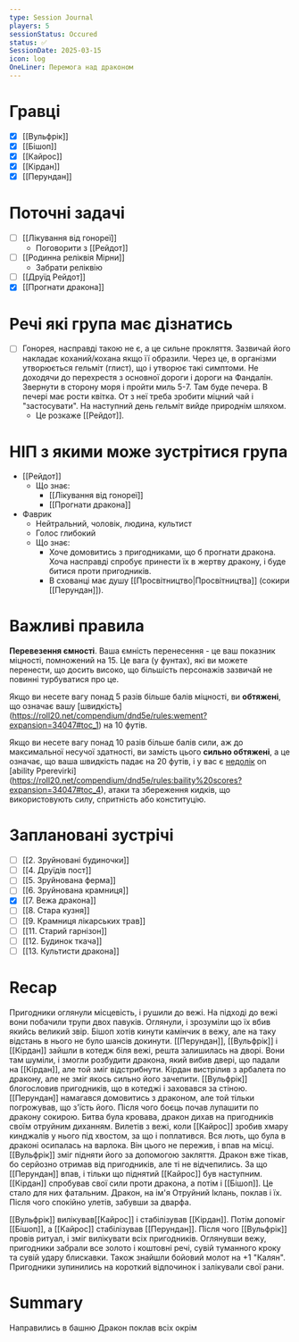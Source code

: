 ```yaml
---
type: Session Journal
players: 5
sessionStatus: Occured
status: ✅
SessionDate: 2025-03-15
icon: log
OneLiner: Перемога над драконом
---
```


# Гравці
- [x] [[Вульфрік]]
- [x] [[Бішоп]]
- [x] [[Кайрос]]
- [x] [[Кірдан]]
- [x] [[Перундан]]

# Поточні задачі
* [ ] [[Лікування від гонореї]]
	* Поговорити з [[Рейдот]]
* [ ] [[Родинна реліквія Мірни]]
	* Забрати реліквію
* [ ] [[Друїд Рейдот]]
* [x] [[Прогнати дракона]]

# Речі які група має дізнатись
* [ ]  Гонорея, насправді такою не є, а це сильне прокляття. Зазвичай його накладає коханий/кохана якщо її образили. Через це, в організми утворюється гельміт (глист), що і утворює такі симптоми. Не доходячи до перехрестя з основної дороги і дороги на Фандалін. Звернути в сторону моря і пройти миль 5-7. Там буде печера. В печері має рости квітка. От з неї треба зробити міцний чай і "застосувати". На наступний день гельміт вийде природнім шляхом.
	- Це розкаже [[Рейдот]].

# НІП з якими може зустрітися група
* [[Рейдот]]
	* Що знає:
		* [[Лікування від гонореї]]
		* [[Прогнати дракона]]
* Фаврик
	* Нейтральний, чоловік, людина, культист
	* Голос  глибокий  
	* Що знає:
		* Хоче домовитись з пригодниками, що б прогнати дракона. Хоча насправді спробує принести їх в жертву дракону, і буде битися проти пригодників.
		* В схованці має душу [[Просвітництво|Просвітництва]] (сокири [[Перундан]]).

# Важливі правила
**Перевезення ємності**. Ваша ємність перенесення - це ваш показник міцності, помножений на 15. Це вага (у фунтах), які ви можете перенести, що досить високо, що більшість персонажів зазвичай не повинні турбуватися про це.

Якщо ви несете вагу понад 5 разів більше балів міцності, ви **обтяжені**, що означає вашу [швидкість] (https://roll20.net/compendium/dnd5e/rules:wement?expansion=34047#toc_1) на 10 футів.  

 Якщо ви несете вагу понад 10 разів більше балів сили, аж до максимальної несучої здатності, ви замість цього **сильно обтяжені**, а це означає, що ваша швидкість падає на 20 футів, і у вас є [недолік](https://roll20.net/compendium/dnd5e/Rules:Ability%20Scores?expansion=34047#toc_2) on [ability Pperevіrki] (https://roll20.net/compendium/dnd5e/rules:baility%20scores?expansion=34047#toc_4), атаки та збереження кидків, що використовують силу, спритність або конституцію.
 
# Заплановані зустрічі
- [ ] [[2. Зруйновані будиночки]]
- [ ] [[4. Друїдів пост]]
- [ ] [[5. Зруйнована ферма]]
- [ ] [[6. Зруйнована крамниця]]
- [x] [[7. Вежа дракона]]
- [ ] [[8. Стара кузня]]
- [ ]  [[9. Крамниця лікарських трав]]
- [ ] [[11. Старий гарнізон]]
- [ ] [[12. Будинок ткача]]
- [ ] [[13. Культисти дракона]]

# Recap
Пригодники оглянули місцевість, і рушили до вежі. На підході до вежі вони побачили трупи двох павуків. Оглянули, і зрозуміли що їх вбив якийсь великий звір. Бішоп хотів кинути камінчик в вежу, але на таку відстань в нього не було шансів докинути. [[Перундан]], [[Вульфрік]] і [[Кірдан]] зайшли в котедж біля вежі, решта залишилась на дворі. Вони там шуміли, і змогли розбудити дракона, який вибив двері, що падали на [[Кірдан]], але той зміг відстрибнути. Кірдан вистрілив з арбалета по дракону, але не зміг якось сильно його зачепити. [[Вульфрік]] блогословив пригодників, що в котеджі і заховався за стіною. [[Перундан]] намагався домовитись з драконом, але той тільки погрожував, що з'їсть його. Після чого боєць почав лупашити по дракону сокирою. Битва була кровава, дракон дихав на пригодників своїм отруйним диханням. Вилетів з вежі, коли [[Кайрос]] зробив хмару кинджалів у нього під хвостом, за що і поплатився. Вся лють, що була в драконі осипалась на варлока. Він цього не пережив, і впав на місці. [[Вульфрік]] зміг підняти його за допомогою закляття. Дракон вже тікав, бо серйозно отримав від пригодників, але ті не відчепились. За що [[Перундан]] впав, і тільки що піднятий [[Кайрос]] був наступним. [[Кірдан]] спробував свої сили проти дракона, а потім і [[Бішоп]]. Це стало для них фатальним. Дракон, на ім'я  Отруйний Іклань, поклав і їх. Після чого спокійно улетів, забувши за дварфа. 

[[Вульфрік]] вилікував[[Кайрос]] і стабілізував [[Кірдан]]. Потім допоміг [[Бішоп]], а [[Кайрос]] стабілізував [[Перундан]].  Після чого [[Вульфрік]] провів ритуал, і зміг вилікувати всіх пригодників. Оглянувши вежу, пригодники забрали все золото і коштовні речі, сувій туманного кроку та сувій удару блискавки. Також знайшли бойовий молот на +1 "Калян". Пригодники зупинились на короткий відпочинок і залікували свої рани.
# Summary

Направились в башню
Дракон поклав всіх окрім 